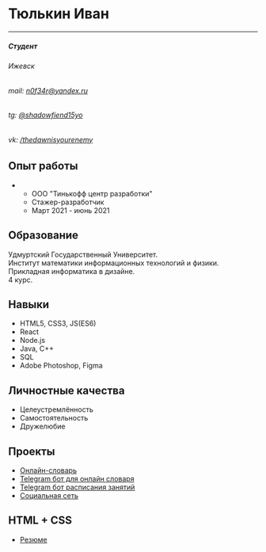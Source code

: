# Тюлькин Иван  
***
##### Студент  
###### Ижевск  
###### mail: n0f34r@yandex.ru  
###### tg: [@shadowfiend15yo](https://t.me/shadowfiend15yo)
###### vk: [/thedawnisyourenemy](https://vk.com/thedawnisyourenemy)
## Опыт работы  
-  * ООО "Тинькофф центр разработки" 
   * Стажер-разработчик
   * Март 2021 - июнь 2021
## Образование  
Удмуртский Государственный Университет.  
Институт математики информационных технологий и физики.  
Прикладная информатика в дизайне.  
4 курс.  
## Навыки  
* HTML5, CSS3, JS(ES6)
* React
* Node.js  
* Java, C++  
* SQL  
* Adobe Photoshop, Figma  
## Личностные качества  
* Целеустремлённость  
* Самостоятельность  
* Дружелюбие  
## Проекты  
* [Онлайн-словарь](https://github.com/shadowfiendinmyheart/dictionary-react-app)
* [Telegram бот для онлайн словаря](https://github.com/shadowfiendinmyheart/dictionary-bot)
* [Telegram бот расписания занятий](https://github.com/shadowfiendinmyheart/timetable-bot-telegram)  
* [Социальная сеть](https://github.com/Glovindan/web-course)  
## HTML + CSS
* [Резюме](https://shadowfiendinmyheart.github.io/cv/)
